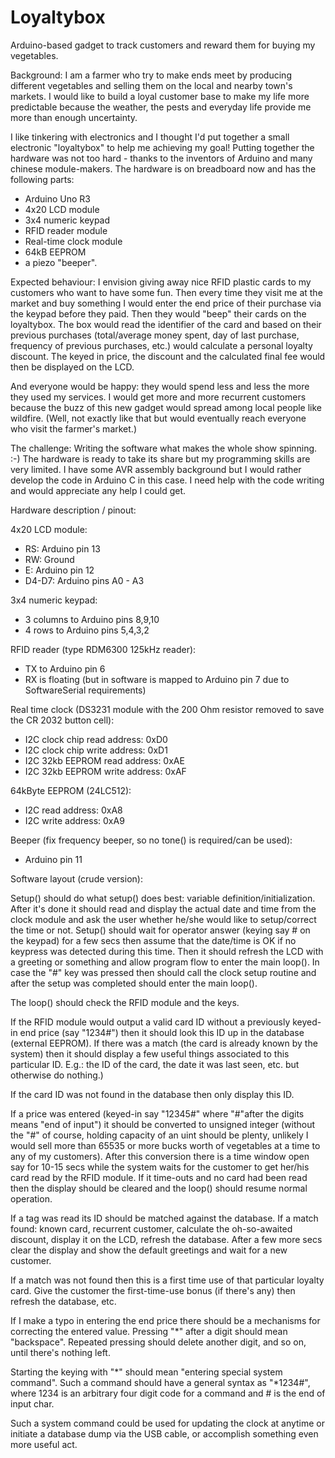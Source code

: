 # Loyaltybox
Arduino-based gadget to track customers and reward them for buying my vegetables.

Background:
I am a farmer who try to make ends meet by producing different vegetables and selling them on the local and nearby town's markets. I would like to build a loyal customer base to make my life more predictable because the weather, the pests and everyday life provide me more than enough uncertainty.

I like tinkering with electronics and I thought I'd put together a small electronic "loyaltybox" to help me achieving my goal!
Putting together the hardware was not too hard - thanks to the inventors of Arduino and many chinese module-makers. The hardware is on breadboard now and has the following parts:

- Arduino Uno R3
- 4x20 LCD module
- 3x4 numeric keypad
- RFID reader module
- Real-time clock module
- 64kB EEPROM
- a piezo "beeper".

Expected behaviour:
I envision giving away nice RFID plastic cards to my customers who want to have some fun. Then every time they visit me at the market and buy something I would enter the end price of their purchase via the keypad before they paid. Then they would "beep" their cards on the loyaltybox. The box would read the identifier of the card and based on their previous purchases (total/average money spent, day of last purchase, frequency of previous purchases, etc.) would calculate a personal loyalty discount. The keyed in price, the discount and the calculated final fee would then be displayed on the LCD.

And everyone would be happy: they would spend less and less the more they used my services. I would get more and more recurrent customers because the buzz of this new gadget would spread among local people like wildfire. (Well, not exactly like that but would eventually reach everyone who visit the farmer's market.)

The challenge:
Writing the software what makes the whole show spinning. :-)
The hardware is ready to take its share but my programming skills are very limited. I have some AVR assembly background but I would rather develop the code in Arduino C in this case. I need help with the code writing and would appreciate any help I could get.

Hardware description / pinout:

4x20 LCD module:
- RS: Arduino pin 13
- RW: Ground
- E: Arduino pin 12
- D4-D7: Arduino pins A0 - A3

3x4 numeric keypad:
- 3 columns to Arduino pins 8,9,10
- 4 rows to Arduino pins 5,4,3,2

RFID reader (type RDM6300 125kHz reader):
- TX to Arduino pin 6
- RX is floating (but in software is mapped to Arduino pin 7 due to SoftwareSerial requirements)

Real time clock (DS3231 module with the 200 Ohm resistor removed to save the CR 2032 button cell):
- I2C clock chip read address: 0xD0
- I2C clock chip write address: 0xD1
- I2C 32kb EEPROM read address: 0xAE
- I2C 32kb EEPROM write address: 0xAF

64kByte EEPROM (24LC512):
- I2C read address: 0xA8
- I2C write address: 0xA9

Beeper (fix frequency beeper, so no tone() is required/can be used):
- Arduino pin 11

Software layout (crude version):

Setup() should do what setup() does best: variable definition/initialization. After it's done it should read and display the actual date and time from the clock module and ask the user whether he/she would like to setup/correct the time or not. Setup() should wait for operator answer (keying say # on the keypad) for a few secs then assume that the date/time is OK if no keypress was detected during this time. Then it should refresh the LCD with a greeting or something and allow program flow to enter the main loop(). In case the "#" key was pressed then should call the clock setup routine and after the setup was completed should enter the main loop().

The loop() should check the RFID module and the keys.

If the RFID module would output a valid card ID without a previously keyed-in end price (say "1234#") then it should look this ID up in the database (external EEPROM). If there was a match (the card is already known by the system) then it should display a few useful things associated to this particular ID. E.g.: the ID of the card, the date it was last seen, etc. but otherwise do nothing.)

If the card ID was not found in the database then only display this ID.

If a price was entered (keyed-in say "12345#" where "#"after the digits means "end of input") it should be converted to unsigned integer (without the "#" of course, holding capacity of an uint should be plenty, unlikely I would sell more than 65535 or more bucks worth of vegetables at a time to any of my customers). After this conversion there is a time window open say for 10-15 secs while the system waits for the customer to get her/his card read by the RFID module. If it time-outs and no card had been read then the display should be cleared and the loop() should resume normal operation.

If a tag was read its ID should be matched against the database. If a match found: known card, recurrent customer, calculate the oh-so-awaited discount, display it on the LCD, refresh the database. After a few more secs clear the display and show the default greetings and wait for a new customer.

If a match was not found then this is a first time use of that particular loyalty card. Give the customer the first-time-use bonus (if there's any) then refresh the database, etc.


If I make a typo in entering the end price there should be a mechanisms for correcting the entered value. Pressing "*" after a digit should mean "backspace". Repeated pressing should delete another digit, and so on, until there's nothing left.

Starting the keying with "*" should mean "entering special system command". Such a command should have a general syntax as "*1234#", where 1234 is an arbitrary four digit code for a command and # is the end of input char.

Such a system command could be used for updating the clock at anytime or initiate a database dump via the USB cable, or accomplish something even more useful act.
